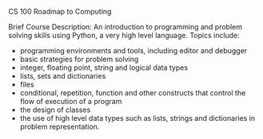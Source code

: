 CS 100 Roadmap to Computing

Brief Course Description:
An introduction to programming and problem solving skills using Python, a very high level language. Topics include: 
- programming environments and tools, including editor and debugger
- basic strategies for problem solving
- integer, floating point, string and logical data types
- lists, sets and dictionaries
- files
- conditional, repetition, function and other constructs that control the flow of execution of a program
- the design of classes
- the use of high level data types such as lists, strings and dictionaries in problem representation. 
